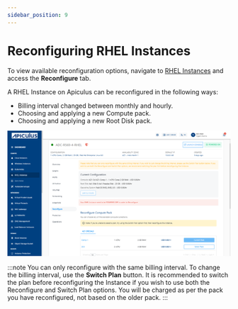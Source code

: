 ```yaml
---
sidebar_position: 9
---
```

# Reconfiguring RHEL Instances

To view available reconfiguration options, navigate to [RHEL Instances](AboutRHELInstances.md) and access the **Reconfigure** tab.

A RHEL Instance on Apiculus can be reconfigured in the following ways:

- Billing interval changed between monthly and hourly.
- Choosing and applying a new Compute pack.
- Choosing and applying a new Root Disk pack.

![Reconfiguring RHEL Instances](img/Reconfiguring1.png)

:::note
You can only reconfigure with the same billing interval. To change the billing interval, use the **Switch Plan** button. It is recommended to switch the plan before reconfiguring the Instance if you wish to use both the Reconfigure and Switch Plan options. You will be charged as per the pack you have reconfigured, not based on the older pack.
:::




